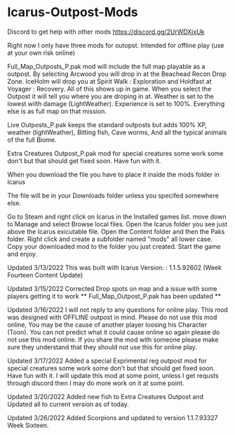 # Icarus-Outpost-Mods

Discord to get help with other mods https://discord.gg/2UrWDXjxUk

Right now I only have three mods for outopst. Intended for offline play (use at your own risk online)

Full_Map_Outposts_P.pak mod will include the full map playable as a outpost.
By selecting Arcwood you will drop in at the Beachead Recon Drop Zone.
IceHolm will drop you at Spirit Walk : Exploration and Holdfast at Voyager : Recovery.
All of this shows up in game. When you select the Outpost it will tell you where you are droping in at.
Weather is set to the lowest wilth damage (LightWeather). Experience is set to 100%. Everything else is as full map on that mission.

Live Outposts_P.pak keeps the standard outposts but adds 100% XP, weather (lightWeather), Bitting fish, Cave worms, And all the typical animals of the full Biome.

Extra Creatures Outpost_P.pak mod for special creatures some work some don't but that should get fixed soon. Have fun with it.

When you download the file you have to place it inside the mods folder in Icarus

The file will be in your Downloads folder unless you specifed somewhere else.

Go to Steam and right click on Icarus in the Installed games list.
move down to Manage and select Browse local files.
Open the Icarus folder you see just above the Icarus exicutable file.
Open the Content folder and then the Paks folder.
Right click and create a subfolder named "mods" all lower case.
Copy your downloaded mod to the folder you just created.
Start the game and enjoy.

Updated 3/13/2022
This was built with Icarus Version: : 1.1.5.92602 (Week Fourteen Content Update)

Updated 3/15/2022
Corrected Drop spots on map and a issue with some players getting it to work
**  Full_Map_Outpost_P.pak has been updated  **

Updated 3/16/2022
I will not reply to any questions for online play. This mod was designed with OFFLINE outpost in mind. Please do not use this mod online, You may be the cause of another player loosing his Character (Toon). You can not predict what it could cause online so again please do not use this mod online. If you share the mod with someone please make sure they understand that they should not use this for online play. 

Updated 3/17/2022
Added a special Exprimental reg outpost mod for special creatures some work some don't but that should get fixed soon. Have fun with it.
I will update this mod at some point, unless I get requsts through discord then I may do more work on it at some point.

Updated 3/20/2022 Added new fish to Extra Creatures Outpost and Updated all to current version as of today.

Updated 3/26/2022 Added Scorpions and updated to version 1.1.7.93327 Week Sixteen.
